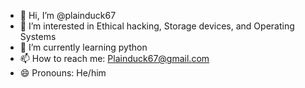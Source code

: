 - 👋 Hi, I’m @plainduck67
- 👀 I’m interested in Ethical hacking, Storage devices, and Operating Systems
- 🌱 I’m currently learning python
- 📫 How to reach me: Plainduck67@gmail.com
- 😄 Pronouns: He/him

<!---
plainduck67/plainduck67 is a ✨ special ✨ repository because its `README.md` (this file) appears on your GitHub profile.
You can click the Preview link to take a look at your changes.
--->
